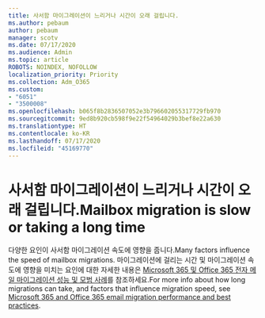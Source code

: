 ```yaml
---
title: 사서함 마이그레이션이 느리거나 시간이 오래 걸립니다.
ms.author: pebaum
author: pebaum
manager: scotv
ms.date: 07/17/2020
ms.audience: Admin
ms.topic: article
ROBOTS: NOINDEX, NOFOLLOW
localization_priority: Priority
ms.collection: Adm_O365
ms.custom:
- "6051"
- "3500008"
ms.openlocfilehash: b065f8b2836507052e3b796602055317729fb970
ms.sourcegitcommit: 9ed8b920cb598f9e22f54964029b3bef8e22a630
ms.translationtype: HT
ms.contentlocale: ko-KR
ms.lasthandoff: 07/17/2020
ms.locfileid: "45169770"
---
```

# <a name="mailbox-migration-is-slow-or-taking-a-long-time"></a><span data-ttu-id="63b0c-102">사서함 마이그레이션이 느리거나 시간이 오래 걸립니다.</span><span class="sxs-lookup"><span data-stu-id="63b0c-102">Mailbox migration is slow or taking a long time</span></span>

<span data-ttu-id="63b0c-103">다양한 요인이 사서함 마이그레이션 속도에 영향을 줍니다.</span><span class="sxs-lookup"><span data-stu-id="63b0c-103">Many factors influence the speed of mailbox migrations.</span></span> <span data-ttu-id="63b0c-104">마이그레이션에 걸리는 시간 및 마이그레이션 속도에 영향을 미치는 요인에 대한 자세한 내용은 [Microsoft 365 및 Office 365 전자 메일 마이그레이션 성능 및 모범 사례](https://docs.microsoft.com/exchange/mailbox-migration/office-365-migration-best-practices)를 참조하세요.</span><span class="sxs-lookup"><span data-stu-id="63b0c-104">For more info about how long migrations can take, and factors that influence migration speed, see [Microsoft 365 and Office 365 email migration performance and best practices](https://docs.microsoft.com/exchange/mailbox-migration/office-365-migration-best-practices).</span></span>